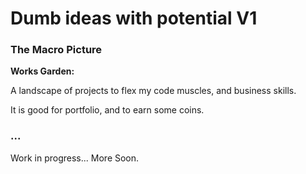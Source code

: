 # Dumb ideas with potential V1

### The Macro Picture
**Works Garden:** 

A landscape of projects to flex my code muscles, and business skills.

It is good for portfolio, and to earn some coins.


### ...
Work in progress... More Soon.